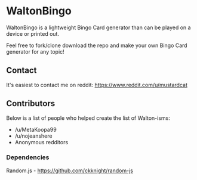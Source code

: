 # WaltonBingo
WaltonBingo is a lightweight Bingo Card generator than can be played on a device or printed out.

Feel free to fork/clone download the repo and make your own Bingo Card generator for any topic!

## Contact
It's easiest to contact me on reddit: https://www.reddit.com/u/mustardcat

## Contributors
Below is a list of people who helped create the list of Walton-isms:

* /u/MetaKoopa99
* /u/nojeanshere
* Anonymous redditors

### Dependencies
Random.js - https://github.com/ckknight/random-js
